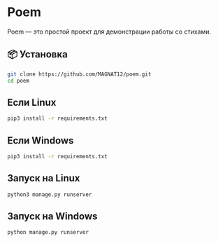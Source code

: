 # Poem

Poem — это простой проект для демонстрации работы со стихами.

## 📦 Установка

```bash
git clone https://github.com/MAGNAT12/poem.git
cd poem
```

## Если Linux

```bash
pip3 install -r requirements.txt
```

## Если Windows

```bash
pip3 install -r requirements.txt
```

## Запуск на Linux

```bash
python3 manage.py runserver
```

## Запуск на Windows

```bash
python manage.py runserver
```
